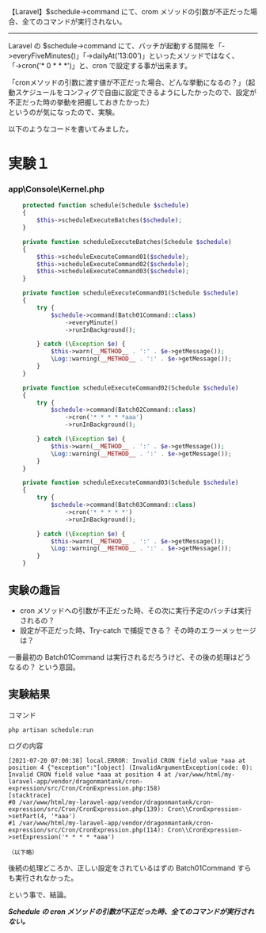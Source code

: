 【Laravel】$schedule->command にて、crom メソッドの引数が不正だった場合、全てのコマンドが実行されない。

________________________________________________________________________________________________
Laravel の $schedule->command にて、バッチが起動する間隔を「->everyFiveMinutes()」「->dailyAt('13:00')」といったメソッドではなく、  
「->cron('* 0 * * *')」と、cron で設定する事が出来ます。  

「cronメソッドの引数に渡す値が不正だった場合、どんな挙動になるの？」（起動スケジュールをコンフィグで自由に設定できるようにしたかったので、設定が不正だった時の挙動を把握しておきたかった）  
というのが気になったので、実験。  


以下のようなコードを書いてみました。  
# 実験１

### app\Console\Kernel.php
```php
    protected function schedule(Schedule $schedule)
    {
        $this->scheduleExecuteBatches($schedule);
    }

    private function scheduleExecuteBatches(Schedule $schedule)
    {
        $this->scheduleExecuteCommand01($schedule);
        $this->scheduleExecuteCommand02($schedule);
        $this->scheduleExecuteCommand03($schedule);
    }

    private function scheduleExecuteCommand01(Schedule $schedule)
    {
        try {
            $schedule->command(Batch01Command::class)
                ->everyMinute()
                ->runInBackground();

        } catch (\Exception $e) {
            $this->warn(__METHOD__ . ':' . $e->getMessage());
            \Log::warning(__METHOD__ . ':' . $e->getMessage());
        }
    }

    private function scheduleExecuteCommand02(Schedule $schedule)
    {
        try {
            $schedule->command(Batch02Command::class)
                ->cron('* * * * *aaa')
                ->runInBackground();

        } catch (\Exception $e) {
            $this->warn(__METHOD__ . ':' . $e->getMessage());
            \Log::warning(__METHOD__ . ':' . $e->getMessage());
        }
    }

    private function scheduleExecuteCommand03(Schedule $schedule)
    {
        try {
            $schedule->command(Batch03Command::class)
                ->cron('* * * * *')
                ->runInBackground();

        } catch (\Exception $e) {
            $this->warn(__METHOD__ . ':' . $e->getMessage());
            \Log::warning(__METHOD__ . ':' . $e->getMessage());
        }
    }
```

## 実験の趣旨

 * cron メソッドへの引数が不正だった時、その次に実行予定のバッチは実行されるの？
 * 設定が不正だった時、Try-catch で捕捉できる？ その時のエラーメッセージは？

一番最初の Batch01Command は実行されるだろうけど、その後の処理はどうなるの？ という意図。  


## 実験結果
コマンド
```
php artisan schedule:run
```

ログの内容
```log
[2021-07-20 07:00:38] local.ERROR: Invalid CRON field value *aaa at position 4 {"exception":"[object] (InvalidArgumentException(code: 0): Invalid CRON field value *aaa at position 4 at /var/www/html/my-laravel-app/vendor/dragonmantank/cron-expression/src/Cron/CronExpression.php:158)
[stacktrace]
#0 /var/www/html/my-laravel-app/vendor/dragonmantank/cron-expression/src/Cron/CronExpression.php(139): Cron\\CronExpression->setPart(4, '*aaa')
#1 /var/www/html/my-laravel-app/vendor/dragonmantank/cron-expression/src/Cron/CronExpression.php(114): Cron\\CronExpression->setExpression('* * * * *aaa')

（以下略）
```

後続の処理どころか、正しい設定をされているはずの Batch01Command すらも実行されなかった。  

という事で、結論。

***Schedule の cron メソッドの引数が不正だった時、全てのコマンドが実行されない。***  

